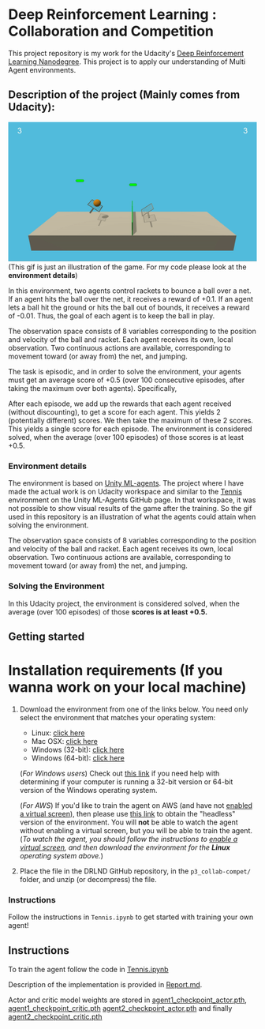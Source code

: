 # Deep Reinforcement Learning : Collaboration and Competition

This project repository is my work for the Udacity's [Deep Reinforcement Learning Nanodegree](https://www.udacity.com/course/deep-reinforcement-learning-nanodegree--nd893). This project is to apply our understanding of Multi Agent environments. 

## Description of the project (Mainly comes from Udacity):

![Tennis Agents](collaboration.gif)(This gif is just an illustration of the game. For my code please look at the **environment details**)

In this environment, two agents control rackets to bounce a ball over a net. If an agent hits the ball over the net, it receives a reward of +0.1. If an agent lets a ball hit the ground or hits the ball out of bounds, it receives a reward of -0.01. Thus, the goal of each agent is to keep the ball in play.

The observation space consists of 8 variables corresponding to the position and velocity of the ball and racket. Each agent receives its own, local observation. Two continuous actions are available, corresponding to movement toward (or away from) the net, and jumping.

The task is episodic, and in order to solve the environment, your agents must get an average score of +0.5 (over 100 consecutive episodes, after taking the maximum over both agents). Specifically,

After each episode, we add up the rewards that each agent received (without discounting), to get a score for each agent. This yields 2 (potentially different) scores. We then take the maximum of these 2 scores.
This yields a single score for each episode.
The environment is considered solved, when the average (over 100 episodes) of those scores is at least +0.5.


### Environment details

The environment is based on [Unity ML-agents](https://github.com/Unity-Technologies/ml-agents). The project where I have made the actual work is on Udacity workspace and similar to the [Tennis](https://github.com/Unity-Technologies/ml-agents/blob/master/docs/Learning-Environment-Examples.md#tennis) environment on the Unity ML-Agents GitHub page. In that workspace, it was not possible to show visual results of the game after the training. So the gif used in this repository is an illustration of what the agents could attain when solving the environment. 

The observation space consists of 8 variables corresponding to the position and velocity of the ball and racket. Each agent receives its own, local observation. Two continuous actions are available, corresponding to movement toward (or away from) the net, and jumping. 

### Solving the Environment

In this Udacity project, the environment is considered solved, when the average (over 100 episodes) of those **scores is at least +0.5.**

## Getting started
# Installation requirements (If you wanna work on your local machine)

1. Download the environment from one of the links below.  You need only select the environment that matches your operating system:
    - Linux: [click here](https://s3-us-west-1.amazonaws.com/udacity-drlnd/P3/Tennis/Tennis_Linux.zip)
    - Mac OSX: [click here](https://s3-us-west-1.amazonaws.com/udacity-drlnd/P3/Tennis/Tennis.app.zip)
    - Windows (32-bit): [click here](https://s3-us-west-1.amazonaws.com/udacity-drlnd/P3/Tennis/Tennis_Windows_x86.zip)
    - Windows (64-bit): [click here](https://s3-us-west-1.amazonaws.com/udacity-drlnd/P3/Tennis/Tennis_Windows_x86_64.zip)
    
    (_For Windows users_) Check out [this link](https://support.microsoft.com/en-us/help/827218/how-to-determine-whether-a-computer-is-running-a-32-bit-version-or-64) if you need help with determining if your computer is running a 32-bit version or 64-bit version of the Windows operating system.

    (_For AWS_) If you'd like to train the agent on AWS (and have not [enabled a virtual screen](https://github.com/Unity-Technologies/ml-agents/blob/master/docs/Training-on-Amazon-Web-Service.md)), then please use [this link](https://s3-us-west-1.amazonaws.com/udacity-drlnd/P3/Tennis/Tennis_Linux_NoVis.zip) to obtain the "headless" version of the environment.  You will **not** be able to watch the agent without enabling a virtual screen, but you will be able to train the agent.  (_To watch the agent, you should follow the instructions to [enable a virtual screen](https://github.com/Unity-Technologies/ml-agents/blob/master/docs/Training-on-Amazon-Web-Service.md), and then download the environment for the **Linux** operating system above._)

2. Place the file in the DRLND GitHub repository, in the `p3_collab-compet/` folder, and unzip (or decompress) the file. 

### Instructions

Follow the instructions in `Tennis.ipynb` to get started with training your own agent!  
## Instructions

To train the agent follow the code in [Tennis.ipynb](Tennis.ipynb)

Description of the implementation is provided in [Report.md](Report.md). 

Actor and critic model weights are stored in [agent1_checkpoint_actor.pth](agent1_checkpoint_actor.pth), [agent1_checkpoint_critic.pth](agent1_checkpoint_critic.pth) [agent2_checkpoint_actor.pth](agent2_checkpoint_actor.pth) and finally [agent2_checkpoint_critic.pth](agent2_checkpoint_critic.pth)
